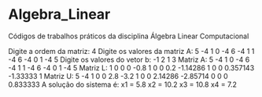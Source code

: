 # Algebra_Linear
Códigos de trabalhos práticos da disciplina Álgebra Linear Computacional


Digite a ordem da matriz: 4
Digite os valores da matriz A:
5
-4
1
0
-4
6
-4
1
1
-4
6
-4
0
1
-4
5
Digite os valores do vetor b:
-1
2
1
3
Matriz A: 
5 -4 1 0 
-4 6 -4 1 
1 -4 6 -4 
0 1 -4 5 
Matriz L: 
1 0 0 0 
-0.8 1 0 0 
0.2 -1.14286 1 0 
0 0.357143 -1.33333 1 
Matriz U: 
5 -4 1 0 
0 2.8 -3.2 1 
0 0 2.14286 -2.85714 
0 0 0 0.833333 
A solução do sistema é:
x1 = 5.8
x2 = 10.2
x3 = 10.8
x4 = 7.2
